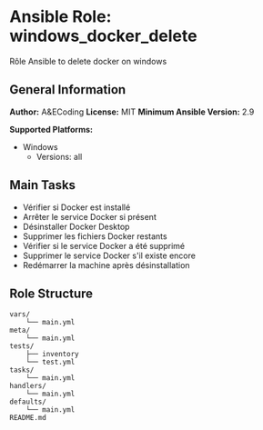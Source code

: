 # Ansible Role: windows_docker_delete

Rôle Ansible to delete docker on windows

## General Information

**Author:** A&ECoding
**License:** MIT
**Minimum Ansible Version:** 2.9

**Supported Platforms:**
- Windows
  - Versions: all

## Main Tasks

- Vérifier si Docker est installé
- Arrêter le service Docker si présent
- Désinstaller Docker Desktop
- Supprimer les fichiers Docker restants
- Vérifier si le service Docker a été supprimé
- Supprimer le service Docker s'il existe encore
- Redémarrer la machine après désinstallation

## Role Structure

```
vars/
    └── main.yml
meta/
    └── main.yml
tests/
    ├── inventory
    └── test.yml
tasks/
    └── main.yml
handlers/
    └── main.yml
defaults/
    └── main.yml
README.md
```